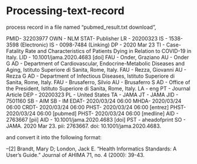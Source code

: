 # Processing-text-record
process record in a file named “pubmed_result.txt  download”,

PMID- 32203977
OWN - NLM
STAT- Publisher
LR  - 20200323
IS  - 1538-3598 (Electronic)
IS  - 0098-7484 (Linking)
DP  - 2020 Mar 23
TI  - Case-Fatality Rate and Characteristics of Patients Dying in Relation to COVID-19 
      in Italy.
LID - 10.1001/jama.2020.4683 [doi]
FAU - Onder, Graziano
AU  - Onder G
AD  - Department of Cardiovascular, Endocrine-Metabolic Diseases and Aging, Istituto
      Superiore di Sanita, Rome, Italy.
FAU - Rezza, Giovanni
AU  - Rezza G
AD  - Department of Infectious Diseases, Istituto Superiore di Sanita, Rome, Italy.
FAU - Brusaferro, Silvio
AU  - Brusaferro S
AD  - Office of the President, Istituto Superiore di Sanita, Rome, Italy.
LA  - eng
PT  - Journal Article
DEP - 20200323
PL  - United States
TA  - JAMA
JT  - JAMA
JID - 7501160
SB  - AIM
SB  - IM
EDAT- 2020/03/24 06:00
MHDA- 2020/03/24 06:00
CRDT- 2020/03/24 06:00
PHST- 2020/03/24 06:00 [entrez]
PHST- 2020/03/24 06:00 [pubmed]
PHST- 2020/03/24 06:00 [medline]
AID - 2763667 [pii]
AID - 10.1001/jama.2020.4683 [doi]
PST - aheadofprint
SO  - JAMA. 2020 Mar 23. pii: 2763667. doi: 10.1001/jama.2020.4683.


and convert it into the following format:

–[2] Brandt, Mary D; London, Jack E. “Health Informatics Standards: A User’s Guide.” Journal of AHIMA 71, no. 4 (2000): 39-43.
